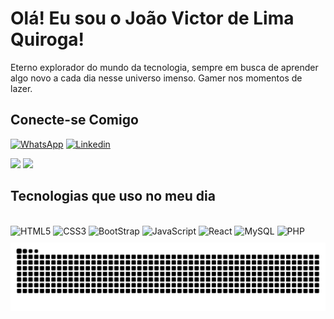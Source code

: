# Olá! Eu sou o João Victor de Lima Quiroga!

Eterno explorador do mundo da tecnologia, sempre em busca de aprender algo novo a cada dia nesse universo imenso. Gamer nos momentos de lazer.

## Conecte-se Comigo

[![WhatsApp](https://img.shields.io/badge/WhatsApp-25D366?style=for-the-badge&logo=whatsapp&logoColor=white
)](https://wa.me/5511912198666)
[![Linkedin](https://img.shields.io/badge/LinkedIn-0077B5?style=for-the-badge&logo=linkedin&logoColor=white
)](https://www.linkedin.com/in/jo%C3%A3o-victor-83a760257/)
<div>
    <img height="180em" src="https://github-readme-stats.vercel.app/api?username=J0hnny022&show_icons=true&theme=dark">
    <img height="180em" src="https://github-readme-stats.vercel.app/api/top-langs/?username=J0hnny022&layout=compact&theme=dark">
</div>



## Tecnologias que uso no meu dia

<div style="display: inline_block"></br>
    <img align="center" style="margin-bottom:10px" alt="HTML5" src="https://img.shields.io/badge/HTML5-E34F26?style=for-the-badge&logo=html5&logoColor=white">
    <img align="center" style="margin-bottom:10px" alt="CSS3" src="https://img.shields.io/badge/CSS3-1572B6?style=for-the-badge&logo=css3&logoColor=white">
    <img align="center" style="margin-bottom:10px" alt="BootStrap" src="https://img.shields.io/badge/Bootstrap-563D7C?style=for-the-badge&logo=bootstrap&logoColor=white">
    <img align="center" style="margin-bottom:10px" alt="JavaScript" src="https://img.shields.io/badge/JavaScript-F7DF1E?style=for-the-badge&logo=javascript&logoColor=black">
    <img align="center" style="margin-bottom:10px" alt="React" src="https://img.shields.io/badge/React-20232A?style=for-the-badge&logo=react&logoColor=61DAFB">
    <img align="center" style="margin-bottom:10px" alt="MySQL" src="https://img.shields.io/badge/MySQL-00000F?style=for-the-badge&logo=mysql&logoColor=white">
    <img align="center" style="margin-bottom:10px" alt="PHP" src="https://img.shields.io/badge/PHP-777BB4?style=for-the-badge&logo=php&logoColor=white">
</div>








<picture>
  <source media="(prefers-color-scheme: dark)" srcset="https://raw.githubusercontent.com/J0hnny022/J0hnny022/output/github-contribution-grid-snake-dark.svg">
  <source media="(prefers-color-scheme: light)" srcset="https://raw.githubusercontent.com/J0hnny022/J0hnny022/output/github-contribution-grid-snake.svg">
  <img alt="github contribution grid snake animation" src="https://raw.githubusercontent.com/J0hnny022/J0hnny022/output/github-contribution-grid-snake.svg">
</picture>
